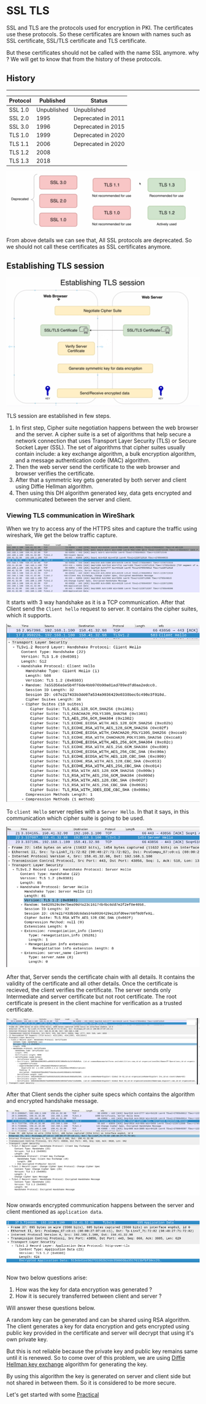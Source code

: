 # SSL TLS

SSL and TLS are the protocols used for encryption in PKI. The certificates use these protocols. So these certificates are known with names such as SSL certificate, SSL/TLS certificate and TLS certificate. 

But these certificates should not be called with the name SSL anymore. why ? We will get to know that from the history of these protocols.

## History
------------
Protocol | Published | Status
---------|-----------|-------
SSL 1.0 | Unpublished| Unpublished
SSL 2.0 |1995|Deprecated in 2011|
SSL 3.0 |1996|Deprecated in 2015|
TLS 1.0 |1999|Deprecated in 2020|
TLS 1.1 |2006|Deprecated in 2020
TLS 1.2 |2008|
TLS 1.3 |2018|


![SSL TLS](./img/SSL_TLS.PNG)

From above details we can see that, All SSL protocols are deprecated. So we should not call these certificates as SSL certificates anymore.

## Establishing TLS session

![TLS Session](./img/TLS_session.PNG)

TLS session are established in few steps.

1. In first step, Cipher suite negotiation happens between the web browser and the server. A cipher suite is a set of algorithms that help secure a network connection that uses Transport Layer Security (TLS) or Secure Socket Layer (SSL). The set of algorithms that cipher suites usually contain include: a key exchange algorithm, a bulk encryption algorithm, and a message authentication code (MAC) algorithm.
2. Then the web server send the certificate to the web browser and browser verifies the certificate.
3. After that a symmetric key gets generated by both server and client using Diffie Hellman algorithm.
4. Then using this DH algorithm generated key, data gets encrypted and communicated between the server and client.


### Viewing TLS communication in WireShark

When we try to access any of the HTTPS sites and capture the traffic using wireshark, We get the below traffic capture.

![Wireshark capture](./img/Wireshark_1.png)

It starts with 3 way handshake as it is a TCP communication. After that Client send the `Client hello` request to server. It contains the cipher suites, which it supports.

![Client Hello](./img/Wireshark_2.PNG)

To `client Hello` server replies with a `Server Hello`. In that it says, in this communication which cipher suite is going to be used.

![Server Hello](./img/Wireshark_3.PNG)

After that, Server sends the certificate chain with all details. It contains the validity of the certificate and all other details. Once the certificate is recieved, the client verifies the certificate. The server sends only Intermediate and server certificate but not root certificate. The root certificate is present in the client machine for verification as a trusted certificate.

![Server Hello](./img/Wireshark_4.PNG)      

After that Client sends the cipher suite specs which contains the algorithm and encrypted handshake message.

![Server Hello](./img/Wireshark_6.PNG)

Now onwards encrypted communication happens between the server and client mentioned as `application data`.

![Server Hello](./img/Wireshark_8.PNG)

Now two below questions arise: 
1. How was the key for data encryption was generated ?
2. How it is securely transferred between client and server ?

Will answer these questions below.

A random key can be generated and can be shared using RSA algorithm. The client generates a key for data encryption and gets encrypted using public key provided in the certificate and server will decrypt that using it's own private key.

But this is not reliable because the private key and public key remains same until it is renewed. So to come over of this problem, we are using [Diffie Hellman key exchange](https://www.comparitech.com/blog/information-security/diffie-hellman-key-exchange/) algorithm for generating the key.

By using this algorithm the key is generated on server and client side but not shared in between them. So it is considered to be more secure.

Let's get started with some [Practical](Practical.md)







